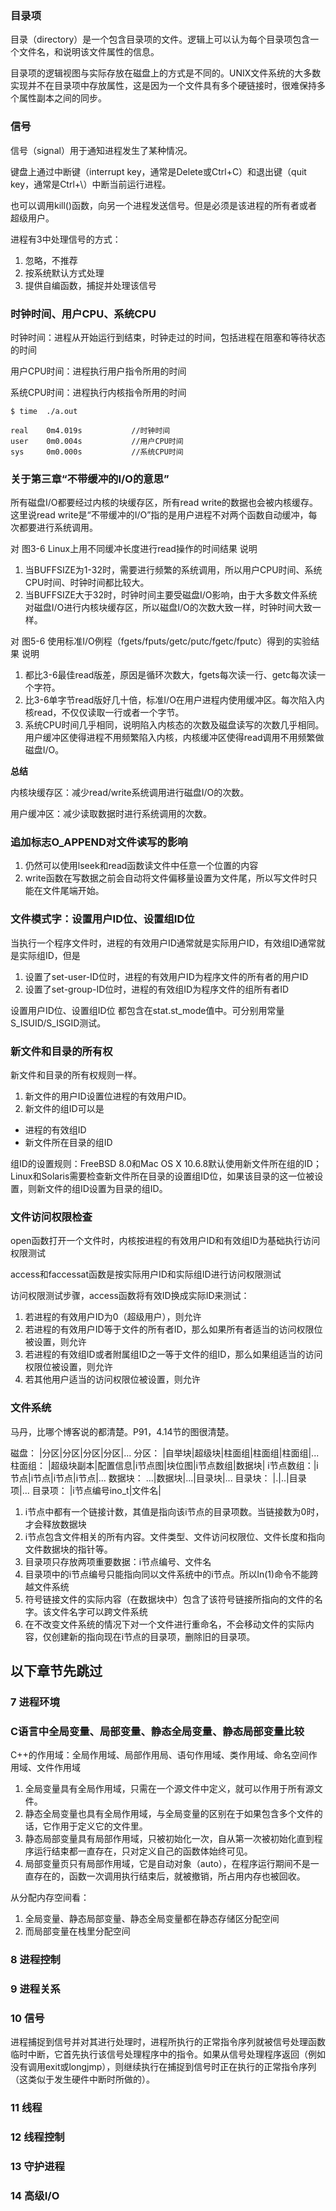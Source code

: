 ### 目录项

目录（directory）是一个包含目录项的文件。逻辑上可以认为每个目录项包含一个文件名，和说明该文件属性的信息。

目录项的逻辑视图与实际存放在磁盘上的方式是不同的。UNIX文件系统的大多数实现并不在目录项中存放属性，这是因为一个文件具有多个硬链接时，很难保持多个属性副本之间的同步。

### 信号

信号（signal）用于通知进程发生了某种情况。

键盘上通过中断键（interrupt key，通常是Delete或Ctrl+C）和退出键（quit key，通常是Ctrl+\\）中断当前运行进程。

也可以调用kill()函数，向另一个进程发送信号。但是必须是该进程的所有者或者超级用户。

进程有3中处理信号的方式：
1. 忽略，不推荐
2. 按系统默认方式处理
3. 提供自编函数，捕捉并处理该信号

### 时钟时间、用户CPU、系统CPU

时钟时间：进程从开始运行到结束，时钟走过的时间，包括进程在阻塞和等待状态的时间

用户CPU时间：进程执行用户指令所用的时间

系统CPU时间：进程执行内核指令所用的时间

```
$ time  ./a.out

real    0m4.019s           //时钟时间
user    0m0.004s           //用户CPU时间
sys     0m0.000s           //系统CPU时间
```

### 关于第三章“不带缓冲的I/O的意思”

所有磁盘I/O都要经过内核的块缓存区，所有read write的数据也会被内核缓存。这里说read write是“不带缓冲的I/O”指的是用户进程不对两个函数自动缓冲，每次都要进行系统调用。

对 图3-6 Linux上用不同缓冲长度进行read操作的时间结果 说明
1. 当BUFFSIZE为1-32时，需要进行频繁的系统调用，所以用户CPU时间、系统CPU时间、时钟时间都比较大。
2. 当BUFFSIZE大于32时，时钟时间主要受磁盘I/O影响，由于大多数文件系统对磁盘I/O进行内核块缓存区，所以磁盘I/O的次数大致一样，时钟时间大致一样。

对 图5-6 使用标准I/O例程（fgets/fputs/getc/putc/fgetc/fputc）得到的实验结果 说明
1. 都比3-6最佳read版差，原因是循环次数大，fgets每次读一行、getc每次读一个字符。
2. 比3-6单字节read版好几十倍，标准I/O在用户进程内使用缓冲区。每次陷入内核read，不仅仅读取一行或者一个字节。
3. 系统CPU时间几乎相同，说明陷入内核态的次数及磁盘读写的次数几乎相同。用户缓冲区使得进程不用频繁陷入内核，内核缓冲区使得read调用不用频繁做磁盘I/O。

**总结**

内核块缓存区：减少read/write系统调用进行磁盘I/O的次数。

用户缓冲区：减少读取数据时进行系统调用的次数。

### 追加标志O_APPEND对文件读写的影响

1. 仍然可以使用lseek和read函数读文件中任意一个位置的内容
2. write函数在写数据之前会自动将文件偏移量设置为文件尾，所以写文件时只能在文件尾端开始。

### 文件模式字：设置用户ID位、设置组ID位

当执行一个程序文件时，进程的有效用户ID通常就是实际用户ID，有效组ID通常就是实际组ID，但是
1. 设置了set-user-ID位时，进程的有效用户ID为程序文件的所有者的用户ID
2. 设置了set-group-ID位时，进程的有效组ID为程序文件的组所有者ID

设置用户ID位、设置组ID位 都包含在stat.st_mode值中。可分别用常量S_ISUID/S_ISGID测试。

### 新文件和目录的所有权

新文件和目录的所有权规则一样。

1. 新文件的用户ID设置位进程的有效用户ID。
2. 新文件的组ID可以是
 - 进程的有效组ID
 - 新文件所在目录的组ID

组ID的设置规则：FreeBSD 8.0和Mac OS X 10.6.8默认使用新文件所在组的ID；Linux和Solaris需要检查新文件所在目录的设置组ID位，如果该目录的这一位被设置，则新文件的组ID设置为目录的组ID。

### 文件访问权限检查

open函数打开一个文件时，内核按进程的有效用户ID和有效组ID为基础执行访问权限测试

access和faccessat函数是按实际用户ID和实际组ID进行访问权限测试

访问权限测试步骤，access函数将有效ID换成实际ID来测试：
1. 若进程的有效用户ID为0（超级用户），则允许
2. 若进程的有效用户ID等于文件的所有者ID，那么如果所有者适当的访问权限位被设置，则允许
3. 若进程的有效组ID或者附属组ID之一等于文件的组ID，那么如果组适当的访问权限位被设置，则允许
4. 若其他用户适当的访问权限位被设置，则允许

### 文件系统

马丹，比哪个博客说的都清楚。P91，4.14节的图很清楚。

磁盘：    |分区|分区|分区|分区|...
分区：    |自举块|超级块|柱面组|柱面组|柱面组|...
柱面组：   |超级块副本|配置信息|i节点图|块位图|i节点数组|数据块|
i节点数组：|i节点|i节点|i节点|i节点|...
数据块：   ...|数据块|...|目录块|...
目录块：   |.|..|目录项|...
目录项：   |i节点编号ino_t|文件名|

1. i节点中都有一个链接计数，其值是指向该i节点的目录项数。当链接数为0时，才会释放数据块
2. i节点包含文件相关的所有内容。文件类型、文件访问权限位、文件长度和指向文件数据块的指针等。
3. 目录项只存放两项重要数据：i节点编号、文件名
4. 目录项中的i节点编号只能指向同以文件系统中的i节点。所以ln(1)命令不能跨越文件系统
5. 符号链接文件的实际内容（在数据块中）包含了该符号链接所指向的文件的名字。该文件名字可以跨文件系统
6. 在不改变文件系统的情况下对一个文件进行重命名，不会移动文件的实际内容，仅创建新的指向现在i节点的目录项，删除旧的目录项。

## 以下章节先跳过

### 7 进程环境

### C语言中全局变量、局部变量、静态全局变量、静态局部变量比较

C++的作用域：全局作用域、局部作用局、语句作用域、类作用域、命名空间作用域、文件作用域
1. 全局变量具有全局作用域，只需在一个源文件中定义，就可以作用于所有源文件。
2. 静态全局变量也具有全局作用域，与全局变量的区别在于如果包含多个文件的话，它作用于定义它的文件里。
3. 静态局部变量具有局部作用域，只被初始化一次，自从第一次被初始化直到程序运行结束都一直存在，只对定义自己的函数体始终可见。
4. 局部变量页只有局部作用域，它是自动对象（auto），在程序运行期间不是一直存在的，函数一次调用执行结束后，就被撤销，所占用内存也被回收。

从分配内存空间看：
1. 全局变量、静态局部变量、静态全局变量都在静态存储区分配空间
2. 而局部变量在栈里分配空间

### 8 进程控制
### 9 进程关系
### 10 信号

进程捕捉到信号并对其进行处理时，进程所执行的正常指令序列就被信号处理函数临时中断，它首先执行该信号处理程序中的指令。如果从信号处理程序返回（例如没有调用exit或longjmp），则继续执行在捕捉到信号时正在执行的正常指令序列（这类似于发生硬件中断时所做的）。

### 11 线程
### 12 线程控制
### 13 守护进程
### 14 高级I/O
